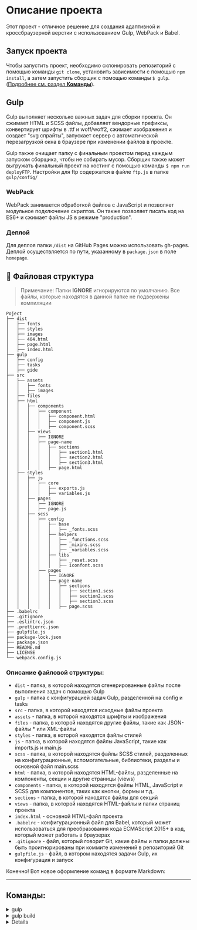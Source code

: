 # Описание проекта

Этот проект - отличное решение для создания адаптивной и кроссбраузерной верстки с использованием Gulp, WebPack и Babel.

## Запуск проекта

Чтобы запустить проект, необходимо склонировать репозиторий с помощью команды `git clone`, установить зависимости с помощью `npm install`, а затем запустить сборщик с помощью команды `$ gulp`. (<u>Подробнее см. раздел **Команды**</u>).

## Gulp

Gulp выполняет несколько важных задач для сборки проекта.
Он сжимает HTML и SCSS файлы, добавляет вендорные префиксы, конвертирует шрифты в .ttf и woff/woff2, сжимает изображения и создает "svg cпрайты", запускает сервер с автоматической перезагрузкой окна в браузере при изменении файлов в проекте.

Gulp также очищает папку с финальным проектом перед каждым запуском сборщика, чтобы не собирать мусор. Сборщик также может выгружать финальный проект на хостинг с помощью команды `$ npm run deployFTP`.
Настройки для ftp содержатся в файле `ftp.js` в папке `gulp/config/`

### WebPack

WebPack занимается обработкой файлов c JavaScript и позволяет модульное подключение скриптов. Он также позволяет писать код на ES6+ и сжимает файлы JS в режиме "production".

### Деплой

Для деплоя папки `/dist` на GitHub Pages можно использовать gh-pages. Деплой осуществляется по пути, указанному в `package.json` в поле `homepage`.

## :open_file_folder: Файловая структура

>Примечание: Папки **IGNORE** игнорируются по умолчанию. Все файлы, которые находятся в данной папке не подвержены компиляции

```
Poject
├── dist
│   ├── fonts
│   ├── styles
│   ├── images
│   ├── 404.html
│   ├── page.html
│   ├── index.html
├── gulp
│   ├── config
│   ├── tasks
│   ├── gide
├── src
│   ├── assets
│   │   ├── fonts
│   │   ├── images
│   ├── files
│   ├── html
│   │   ├── components
│   │   │   ├── component
│   │   │   │   ├── component.html
│   │   │   │   ├── component.js
│   │   │   │   ├── component.scss
│   │   ├── views
│   │   │   ├── IGNORE
│   │   │   ├── page-name
│   │   │   │   ├── sections
│   │   │   │   │   ├── section1.html
│   │   │   │   │   ├── section2.html
│   │   │   │   │   ├── section3.html
│   │   │   │   ├── page.html
│   ├── styles
│   │   ├── js
│   │   │   ├── core
│   │   │   │   ├── exports.js
│   │   │   │   ├── variables.js
│   │   ├── pages
│   │   │   ├── IGNORE
│   │   │   ├── page.js
│   │   ├── scss
│   │   │   ├── config
│   │   │   │   ├── base
│   │   │   │   │   ├── _fonts.scss
│   │   │   │   ├── helpers
│   │   │   │   │   ├── _functions.scss
│   │   │   │   │   ├── _mixins.scss
│   │   │   │   │   ├── _variables.scss
│   │   │   │   ├── libs
│   │   │   │   │   ├── _reset.scss
│   │   │   │   │   ├── iconfont.scss
│   │   │   ├── pages
│   │   │   │   ├── IGNORE
│   │   │   │   ├── page-name
│   │   │   │   │   ├── sections
│   │   │   │   │   │   ├── section1.scss
│   │   │   │   │   │   ├── section2.scss
│   │   │   │   │   │   ├── section3.scss
│   │   │   │   │   ├── page.scss
├── .babelrc
├── .gitignore
├── .eslintrc.json
├── .prettierrc.json
├── gulpfile.js
├── package-lock.json
├── package.json
├── README.md
├── LICENSE
└── webpack.config.js
```

### Описание файловой структуры:

- `dist` - папка, в которой находятся сгенерированные файлы после выполнения задач с помощью Gulp
- `gulp` - папка с конфигурацией задач Gulp, разделенной на config и tasks
- `src` - папка, в которой находятся исходные файлы проекта
- `assets` - папка, в которой находятся шрифты и изображения
- `files` - папка, в которой находятся другие файлы, такие как JSON-файлы \* или XML-файлы
- `styles` - папка, в которой находятся файлы стилей
- `js` - папка, в которой находятся файлы JavaScript, такие как imports.js и main.js
- `scss` - папка, в которой находятся файлы SCSS стилей, разделенных на конфигурационные, вспомогательные, библиотеки, разделы и основной файл main.scss
- `html` - папка, в которой находятся HTML-файлы, разделенные на компоненты, секции и другие страницы (views)
- `components` - папка, в которой находятся файлы HTML, JavaScript и SCSS для компонентов, таких как кнопки, формы и т.д.
- `sections` - папка, в которой находятся файлы для секций
- `views` - папка, в которой находятся HTML-файлы и папки страниц проекта
- `index.html` - основной HTML-файл проекта
- `.babelrc` - конфигурационный файл для Babel, который может использоваться для преобразования кода ECMAScript 2015+ в код, который может работать в браузерах
- `.gitignore` - файл, который говорит Git, какие файлы и папки должны быть проигнорированы при коммите изменений в репозиторий Git
- `gulpfile.js` - файл, в котором находятся задачи Gulp, их конфигурация и запуск

Конечно! Вот новое оформление команд в формате Markdown:

---

## Команды:

<details>
<summary>gulp</summary>

Запускает тестовый сервер для разработки проекта.
</details>

<details>
<summary>gulp build</summary>

Сборка для продакшн, стандартная:

- Минифицирует css.
- Оптимизирует изображения.
- Форматирует html удаляя пустые строки и пробелы.
</details>

<details>

### Создание файлов страниц:

<details>
<summary>gulp create-page --name page</summary>

- Эта команда позволяет создавать новые страницы для проекта.
- Для использования таска выполните команду `gulp create-page --name page`, где **page** - название страницы.
- Таск создает три файла: `page.html`, `my-component.scss` и `page.js`. Файлы будут созданы в директориях `src/html/views`, `src/html/styles/scss/pages` и `src/html/styles/js/pages`.
</details>

### Создание файлов компонента:

<details>
<summary>gulp create-component --name my-component</summary>

- Эта команда позволяет создавать новые компоненты для проекта.
- Для использования таска необходимо выполнить команду `gulp create-component --name my-component --page page-name`, где **my-component** - имя компонента, а **page-name** - название страницы (нужно для того, чтобы автоматически импортировать файлы компонентов в файлы страницы).
- Таск создает три файла: `my-component.html`, `my-component.scss` и `my-component.js`. Файлы будут созданы в директории `src/html/components`.
- Все импорты теперь добавляются автоматически, scss файлы компонента добавляются в `scss/pages/им

я_страницы.scss`, а js файлы в `js/pages/имя_страницы.js`.
- Важно убедиться, что директория `src/html/components` уже существует, иначе таск не выполнится.
- Если имя компонента не будет указано при вызове команды, то будет выведено сообщение об ошибке "Component name is not provided!" и таск завершится без создания файлов.
- Если имя страницы не будет указано при вызове команды, то компонент будет создан без импортирования файлов компонента в файлы страницы.
</details>

<details>
<summary>gulp create-component --name my-component --page page-name</summary>

- Эта команда позволяет создавать новые компоненты для проекта.
- Для использования таска необходимо выполнить команду `gulp create-component --name my-component --page page-name`, где **my-component** - имя компонента, а **page-name** - название страницы (нужно для того, чтобы автоматически импортировать файлы компонентов в файлы страницы).
- Таск создает три файла: `my-component.html`, `my-component.scss` и `my-component.js`. Файлы будут созданы в директории `src/html/components`.
- Все импорты теперь добавляются автоматически, scss файлы компонента добавляются в `scss/pages/имя_страницы.scss`, а js файлы в `js/pages/имя_страницы.js`.
- Важно убедиться, что директория `src/html/components` уже существует, иначе таск не выполнится.
- Если имя компонента не будет указано при вызове команды, то будет выведено сообщение об ошибке "Component name is not provided!" и таск завершится без создания файлов.
- Если имя страницы не будет указано при вызове команды, то компонент будет создан без импортирования файлов компонента в файлы страницы.
</details>

<details>
<summary>gulp removeEmpty</summary>

Удаляет пустые файлы и папки, из папки `components`.
</details>

---

### Updates:

- 24.10.23 Проведена полная реструктуризация сборки
